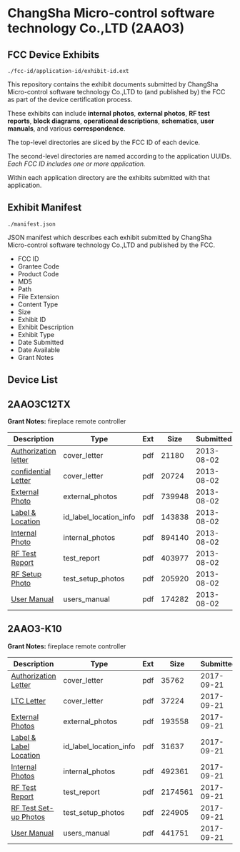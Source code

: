 # ChangSha Micro-control software technology Co.,LTD (2AAO3)
## FCC Device Exhibits

```
./fcc-id/application-id/exhibit-id.ext
```

This repository contains the exhibit documents submitted by ChangSha Micro-control software technology Co.,LTD to (and published by) the FCC as part of the device certification process.

These exhibits can include **internal photos**, **external photos**, **RF test reports**, **block diagrams**, **operational descriptions**, **schematics**, **user manuals**, and various **correspondence**.

The top-level directories are sliced by the FCC ID of each device.

The second-level directories are named according to the application UUIDs. *Each FCC ID includes one or more application.*

Within each application directory are the exhibits submitted with that application. 

## Exhibit Manifest

```
./manifest.json
```

JSON manifest which describes each exhibit submitted by ChangSha Micro-control software technology Co.,LTD and published by the FCC.

- FCC ID
- Grantee Code
- Product Code
- MD5
- Path
- File Extension
- Content Type
- Size
- Exhibit ID
- Exhibit Description
- Exhibit Type
- Date Submitted
- Date Available
- Grant Notes

## Device List
## 2AAO3C12TX
**Grant Notes:** fireplace remote controller

| Description | Type | Ext | Size | Submitted | Available |
| ----------- | ---- | --- | ---- | --------- | --------- |
| [Authorization letter](2AAO3C12TX/dbd9b0c6f1712d7d8b9f9a5fb9e31f8a/2032879.pdf) | cover_letter | pdf | 21180 | 2013-08-02 | 2013-08-02 |
| [confidential Letter](2AAO3C12TX/dbd9b0c6f1712d7d8b9f9a5fb9e31f8a/2032880.pdf) | cover_letter | pdf | 20724 | 2013-08-02 | 2013-08-02 |
| [External Photo](2AAO3C12TX/dbd9b0c6f1712d7d8b9f9a5fb9e31f8a/2032884.pdf) | external_photos | pdf | 739948 | 2013-08-02 | 2013-08-02 |
| [Label & Location](2AAO3C12TX/dbd9b0c6f1712d7d8b9f9a5fb9e31f8a/2032885.pdf) | id_label_location_info | pdf | 143838 | 2013-08-02 | 2013-08-02 |
| [Internal Photo](2AAO3C12TX/dbd9b0c6f1712d7d8b9f9a5fb9e31f8a/2032886.pdf) | internal_photos | pdf | 894140 | 2013-08-02 | 2013-08-02 |
| [RF Test Report](2AAO3C12TX/dbd9b0c6f1712d7d8b9f9a5fb9e31f8a/2032887.pdf) | test_report | pdf | 403977 | 2013-08-02 | 2013-08-02 |
| [RF Setup Photo](2AAO3C12TX/dbd9b0c6f1712d7d8b9f9a5fb9e31f8a/2032888.pdf) | test_setup_photos | pdf | 205920 | 2013-08-02 | 2013-08-02 |
| [User Manual](2AAO3C12TX/dbd9b0c6f1712d7d8b9f9a5fb9e31f8a/2032889.pdf) | users_manual | pdf | 174282 | 2013-08-02 | 2013-08-02 |
## 2AAO3-K10
**Grant Notes:** fireplace remote controller

| Description | Type | Ext | Size | Submitted | Available |
| ----------- | ---- | --- | ---- | --------- | --------- |
| [Authorization Letter](2AAO3-K10/8978ea68f250d86560724056c1dfd0ef/3572330.pdf) | cover_letter | pdf | 35762 | 2017-09-21 | 2017-09-21 |
| [LTC Letter](2AAO3-K10/8978ea68f250d86560724056c1dfd0ef/3572335.pdf) | cover_letter | pdf | 37224 | 2017-09-21 | 2017-09-21 |
| [External Photos](2AAO3-K10/8978ea68f250d86560724056c1dfd0ef/3572340.pdf) | external_photos | pdf | 193558 | 2017-09-21 | 2017-09-21 |
| [Label & Label Location](2AAO3-K10/8978ea68f250d86560724056c1dfd0ef/3572347.pdf) | id_label_location_info | pdf | 31637 | 2017-09-21 | 2017-09-21 |
| [Internal Photos](2AAO3-K10/8978ea68f250d86560724056c1dfd0ef/3572348.pdf) | internal_photos | pdf | 492361 | 2017-09-21 | 2017-09-21 |
| [RF Test Report](2AAO3-K10/8978ea68f250d86560724056c1dfd0ef/3572357.pdf) | test_report | pdf | 2174561 | 2017-09-21 | 2017-09-21 |
| [RF Test Set-up Photos](2AAO3-K10/8978ea68f250d86560724056c1dfd0ef/3572380.pdf) | test_setup_photos | pdf | 224905 | 2017-09-21 | 2017-09-21 |
| [User Manual](2AAO3-K10/8978ea68f250d86560724056c1dfd0ef/3572386.pdf) | users_manual | pdf | 441751 | 2017-09-21 | 2017-09-21 |
